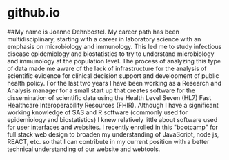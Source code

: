 # github.io
##My name is Joanne Dehnbostel. My career path has been multidisciplinary, starting with a career in laboratory science with an emphasis on microbiology and immunology. This led me to study infectious disease epidemiology and biostatistics to try to understand microbiology and immunology at the population level. The process of analyzing this type of data made me aware of the lack of infrastructure for the analysis of scientific evidence for clinical decision support and development of public health policy. For the last two years I have been working as a Research and Analysis manager for a small start up that creates software for the dissemination of scientific data using the Health Level Seven (HL7) Fast Healthcare Interoperability Resources (FHIR). Although I have a significant working knowledge of SAS and R software (commonly used for epidemiology and biostatistics) I knew relatively little about software used for user interfaces and websites. I recently enrolled in this "bootcamp" for full stack web design to broaden my understanding of JavaScript, node js, REACT, etc. so that I can contribute in my current position with a better technical understanding of our website and webtools.  
